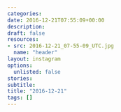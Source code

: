 ```yaml
---
categories:
date: 2016-12-21T07:55:09+00:00
description:
draft: false
resources:
- src: 2016-12-21_07-55-09_UTC.jpg
  name: "header"
layout: instagram
options:
  unlisted: false
stories:
subtitle:
title: "2016-12-21"
tags: []
---
```


 
